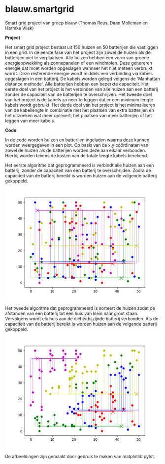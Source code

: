 # blauw.smartgrid
Smart grid project van groep blauw (Thomas Reus, Daan Molleman en Harmke Vliek)

**Project**

Het smart grid project bestaat uit 150 huizen en 50 batterijen die vastliggen in een grid. In de eerste fase van het project zijn zowel de huizen als de batterijen niet te verplaatsen. Alle huizen hebben een vorm van groene energieopwekking als zonnepanelen of een windmolen. Deze genereren energie dat moet worden opgeslagen wanneer het niet meteen verbruikt wordt. Deze resterende energie wordt middels een verbinding via kabels opgeslagen in een batterij. De kabels worden gelegd volgens de 'Manhattan distance methode'. Alle batterijen hebben een beperkte capaciteit. Het eerste doel van het project is het verbinden van alle huizen aan een batterij zonder de capaciteit van de batterijen te overschrijven. Het tweede doel van het project is de kabels zo neer te leggen dat er een minimum lengte kabels wordt gebruikt. Het derde doel van het project is het minimaliseren van de kabellengte in combinatie met het plaatsen van extra batterijen en het uitzoeken wat meer oplevert; het plaatsen van meer batterijen of het leggen van meer kabels.

**Code**

In de code worden huizen en batterijen ingeladen waarna deze kunnen worden weergegeven in een plot. Op basis van de x,y coördinaten van zowel de huizen als de batterijen worden deze aan elkaar verbonden. Hierbij worden tevens de kosten van de totale lengte kabels berekend.

Het eerste algoritme dat geprogrammeerd is verbindt alle huizen aan een batterij, zonder de capaciteit van een batterij te overschrijden.
Zodra de capaciteit van de batterij bereikt is worden huizen aan de volgende batterij gekoppeld.
![Algoritme 1](/Presentation/Images/tryout_yfirst_alg0.png)

Het tweede algoritme dat geprogrammeerd is sorteert de huizen zodat de afstanden van een batterij tot een huis van klein naar groot staan.
Vervolgens wordt elk huis aan de dichtstbijzijnde batterij verbonden. Als de capaciteit van de batterij bereikt is worden huizen aan de volgende batterij gekoppeld.
![Algoritme 2](/Presentation/Images/tryout_yfirst.png)

De afbeeldingen zijn gemaakt door gebruik te maken van matplotlib.pylot.
